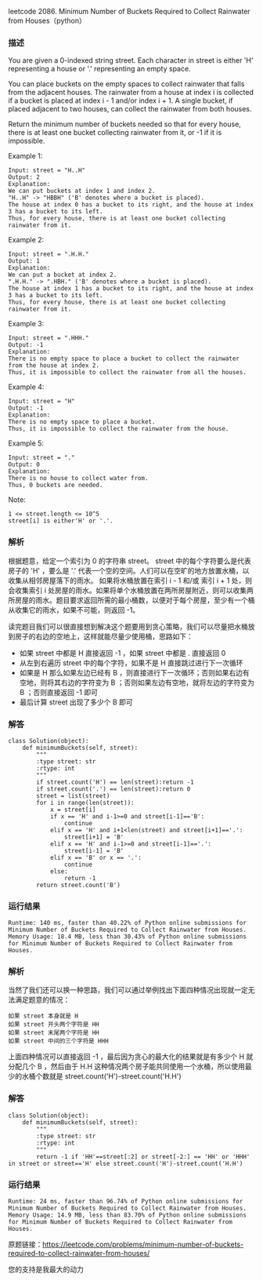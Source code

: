 leetcode  2086. Minimum Number of Buckets Required to Collect Rainwater from Houses（python）

### 描述

You are given a 0-indexed string street. Each character in street is either 'H' representing a house or '.' representing an empty space.

You can place buckets on the empty spaces to collect rainwater that falls from the adjacent houses. The rainwater from a house at index i is collected if a bucket is placed at index i - 1 and/or index i + 1. A single bucket, if placed adjacent to two houses, can collect the rainwater from both houses.

Return the minimum number of buckets needed so that for every house, there is at least one bucket collecting rainwater from it, or -1 if it is impossible.



Example 1:

	
	Input: street = "H..H"
	Output: 2
	Explanation:
	We can put buckets at index 1 and index 2.
	"H..H" -> "HBBH" ('B' denotes where a bucket is placed).
	The house at index 0 has a bucket to its right, and the house at index 3 has a bucket to its left.
	Thus, for every house, there is at least one bucket collecting rainwater from it.
	
Example 2:

	Input: street = ".H.H."
	Output: 1
	Explanation:
	We can put a bucket at index 2.
	".H.H." -> ".HBH." ('B' denotes where a bucket is placed).
	The house at index 1 has a bucket to its right, and the house at index 3 has a bucket to its left.
	Thus, for every house, there is at least one bucket collecting rainwater from it.


Example 3:

	
	Input: street = ".HHH."
	Output: -1
	Explanation:
	There is no empty space to place a bucket to collect the rainwater from the house at index 2.
	Thus, it is impossible to collect the rainwater from all the houses.
	
Example 4:

	Input: street = "H"
	Output: -1
	Explanation:
	There is no empty space to place a bucket.
	Thus, it is impossible to collect the rainwater from the house.

	
Example 5:

	Input: street = "."
	Output: 0
	Explanation:
	There is no house to collect water from.
	Thus, 0 buckets are needed.



Note:

	1 <= street.length <= 10^5
	street[i] is either'H' or '.'.


### 解析


根据题意，给定一个索引为 0 的字符串 street。 street 中的每个字符要么是代表房子的 'H' ，要么是 '.' 代表一个空的空间。人们可以在空旷的地方放置水桶，以收集从相邻房屋落下的雨水。 如果将水桶放置在索引 i - 1 和/或 索引 i + 1 处，则会收集索引 i 处房屋的雨水。如果将单个水桶放置在两所房屋附近，则可以收集两所房屋的雨水。题目要求返回所需的最小桶数，以便对于每个房屋，至少有一个桶从收集它的雨水，如果不可能，则返回 -1。

读完题目我们可以很直接想到解决这个题要用到贪心策略，我们可以尽量把水桶放到房子的右边的空地上，这样就能尽量少使用桶，思路如下：

* 如果 street 中都是 H 直接返回 -1 ，如果 street 中都是 . 直接返回 0
* 从左到右遍历 street 中的每个字符，如果不是 H 直接跳过进行下一次循环
* 如果是 H 那么如果左边已经有 B ，则直接进行下一次循环；否则如果右边有空地，则将其右边的字符变为 B ；否则如果左边有空地，就将左边的字符变为 B ；否则直接返回 -1 即可
* 最后计算 street 出现了多少个 B 即可

### 解答
				
	class Solution(object):
	    def minimumBuckets(self, street):
	        """
	        :type street: str
	        :rtype: int
	        """
	        if street.count('H') == len(street):return -1
	        if street.count('.') == len(street):return 0
	        street = list(street)
	        for i in range(len(street)):
	            x = street[i]
	            if x == 'H' and i-1>=0 and street[i-1]=='B':
	                continue
	            elif x == 'H' and i+1<len(street) and street[i+1]=='.':
	                street[i+1] = 'B'
	            elif x == 'H' and i-1>=0 and street[i-1]=='.':
	                street[i-1] = 'B'
	            elif x == 'B' or x == '.':
	                continue
	            else:
	                return -1
	        return street.count('B')
	                
	


            	      
			
### 运行结果

	Runtime: 140 ms, faster than 40.22% of Python online submissions for Minimum Number of Buckets Required to Collect Rainwater from Houses.
	Memory Usage: 18.4 MB, less than 30.43% of Python online submissions for Minimum Number of Buckets Required to Collect Rainwater from Houses.

### 解析

当然了我们还可以换一种思路，我们可以通过举例找出下面四种情况出现就一定无法满足题意的情况：

	如果 street 本身就是 H
	如果 street 开头两个字符是 HH
	如果 street 末尾两个字符是 HH
	如果 street 中间的三个字符是 HHH
	
上面四种情况可以直接返回 -1 ，最后因为贪心的最大化的结果就是有多少个 H 就分配几个 B ，然后由于 H.H 这种情况两个房子能共同使用一个水桶，所以使用最少的水桶个数就是 street.count('H')-street.count('H.H') 

### 解答

	class Solution(object):
	    def minimumBuckets(self, street):
	        """
	        :type street: str
	        :rtype: int
	        """
	        return -1 if 'HH'==street[:2] or street[-2:] == 'HH' or 'HHH' in street or street=='H' else street.count('H')-street.count('H.H')
	    

### 运行结果
	
	Runtime: 24 ms, faster than 96.74% of Python online submissions for Minimum Number of Buckets Required to Collect Rainwater from Houses.
	Memory Usage: 14.9 MB, less than 83.70% of Python online submissions for Minimum Number of Buckets Required to Collect Rainwater from Houses.
	
原题链接：https://leetcode.com/problems/minimum-number-of-buckets-required-to-collect-rainwater-from-houses/



您的支持是我最大的动力
